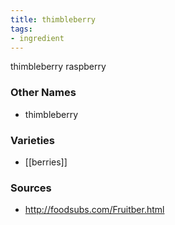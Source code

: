 ```yaml
---
title: thimbleberry
tags:
- ingredient
---
```

thimbleberry raspberry

### Other Names

* thimbleberry

### Varieties

* [[berries]]

### Sources
* http://foodsubs.com/Fruitber.html
